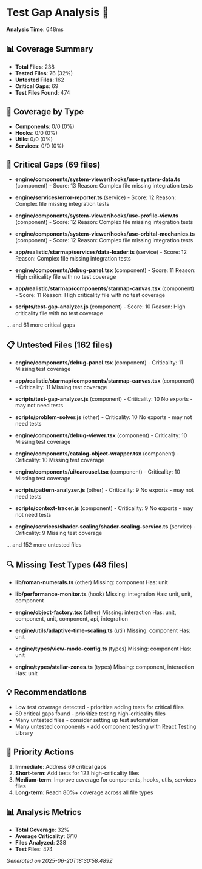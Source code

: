 # Test Gap Analysis 🧪

**Analysis Time**: 648ms

## 📊 Coverage Summary
- **Total Files**: 238
- **Tested Files**: 76 (32%)
- **Untested Files**: 162
- **Critical Gaps**: 69
- **Test Files Found**: 474

## 🎯 Coverage by Type
- **Components**: 0/0 (0%)
- **Hooks**: 0/0 (0%)
- **Utils**: 0/0 (0%)
- **Services**: 0/0 (0%)

## 🚨 Critical Gaps (69 files)
- **engine/components/system-viewer/hooks/use-system-data.ts** (component) - Score: 13
  Reason: Complex file missing integration tests

- **engine/services/error-reporter.ts** (service) - Score: 12
  Reason: Complex file missing integration tests

- **engine/components/system-viewer/hooks/use-profile-view.ts** (component) - Score: 12
  Reason: Complex file missing integration tests

- **engine/components/system-viewer/hooks/use-orbital-mechanics.ts** (component) - Score: 12
  Reason: Complex file missing integration tests

- **app/realistic/starmap/services/data-loader.ts** (service) - Score: 12
  Reason: Complex file missing integration tests

- **engine/components/debug-panel.tsx** (component) - Score: 11
  Reason: High criticality file with no test coverage

- **app/realistic/starmap/components/starmap-canvas.tsx** (component) - Score: 11
  Reason: High criticality file with no test coverage

- **scripts/test-gap-analyzer.js** (component) - Score: 10
  Reason: High criticality file with no test coverage

... and 61 more critical gaps

## 📋 Untested Files (162 files)
- **engine/components/debug-panel.tsx** (component) - Criticality: 11
  Missing test coverage

- **app/realistic/starmap/components/starmap-canvas.tsx** (component) - Criticality: 11
  Missing test coverage

- **scripts/test-gap-analyzer.js** (component) - Criticality: 10
  No exports - may not need tests

- **scripts/problem-solver.js** (other) - Criticality: 10
  No exports - may not need tests

- **engine/components/debug-viewer.tsx** (component) - Criticality: 10
  Missing test coverage

- **engine/components/catalog-object-wrapper.tsx** (component) - Criticality: 10
  Missing test coverage

- **engine/components/ui/carousel.tsx** (component) - Criticality: 10
  Missing test coverage

- **scripts/pattern-analyzer.js** (other) - Criticality: 9
  No exports - may not need tests

- **scripts/context-tracer.js** (component) - Criticality: 9
  No exports - may not need tests

- **engine/services/shader-scaling/shader-scaling-service.ts** (service) - Criticality: 9
  Missing test coverage

... and 152 more untested files

## 🔍 Missing Test Types (48 files)
- **lib/roman-numerals.ts** (other)
  Missing: component
  Has: unit

- **lib/performance-monitor.ts** (hook)
  Missing: integration
  Has: unit, unit, component

- **engine/object-factory.tsx** (other)
  Missing: interaction
  Has: unit, component, unit, component, api, integration

- **engine/utils/adaptive-time-scaling.ts** (util)
  Missing: component
  Has: unit

- **engine/types/view-mode-config.ts** (types)
  Missing: component
  Has: unit

- **engine/types/stellar-zones.ts** (types)
  Missing: component, interaction
  Has: unit

## 💡 Recommendations
- Low test coverage detected - prioritize adding tests for critical files
- 69 critical gaps found - prioritize testing high-criticality files
- Many untested files - consider setting up test automation
- Many untested components - add component testing with React Testing Library

## 🎯 Priority Actions
1. **Immediate**: Address 69 critical gaps
2. **Short-term**: Add tests for 123 high-criticality files
3. **Medium-term**: Improve coverage for components, hooks, utils, services files
4. **Long-term**: Reach 80%+ coverage across all file types

## 📊 Analysis Metrics
- **Total Coverage**: 32%
- **Average Criticality**: 6/10
- **Files Analyzed**: 238
- **Test Files**: 474

*Generated on 2025-06-20T18:30:58.489Z*
